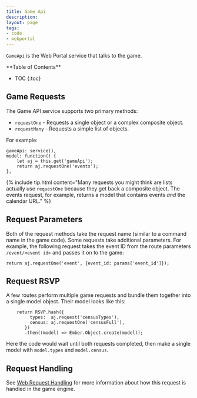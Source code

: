 ```yaml
---
title: Game Api
description:
layout: page
tags: 
- code
- webportal
---
```


`GameApi` is the Web Portal service that talks to the game. 

<div id="inline_toc" markdown="1">
**Table of Contents**

* TOC
{:toc}
</div>

## Game Requests

The Game API service supports two primary methods: 

* `requestOne` - Requests a single object or a complex composite object.
* `requestMany` - Requests a simple list of objects.

For example:

    gameApi: service(),    
    model: function() {
        let aj = this.get('gameApi');
        return aj.requestOne('events');
    },

{% include tip.html content="Many requests you might think are lists actually use  <code>requestOne</code>  because they get back a composite object.  The events request, for example, returns a model that contains events _and_ the calendar URL." %}

## Request Parameters

Both of the request methods take the request name (similar to a command name in the game code).  Some requests take additional parameters.  For example, the following request takes the event ID from the route parameters `/event/<event id>` and passes it on to the game:

    return aj.requestOne('event', {event_id: params['event_id']});

## Request RSVP

A few routes perform multiple game requests and bundle them together into a single model object.  Their model looks like this:

        return RSVP.hash({
             types:  aj.request('censusTypes'),
             census: aj.requestOne('censusFull'),
           })
           .then((model) => Ember.Object.create(model));

Here the code would wait until both requests completed, then make a single model with `model.types` and `model.census`.

## Request Handling

See [Web Request Handling](/tutorials/code/web-requests.html) for more information about how this request is handled in the game engine.